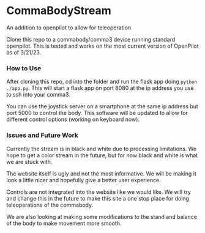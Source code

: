 # CommaBodyStream
An addition to openpilot to allow for teleoperation

Clone this repo to a commabody/comma3 device running standard openpilot. This is tested and works on the most current version of OpenPilot as of
3/21/23. 

### How to Use

After cloning this repo, cd into the folder and run the flask app doing `python ./app.py`. This will start a flask app on port 8080 at the ip 
address you use to ssh into your comma3.

You can use the joystick server on a smartphone at the same ip address but port 5000 to control the body. This software will be updated to allow
for different control options (working on keyboard now).

### Issues and Future Work

Currently the stream is in black and white due to processing limitations. We hope to get a color stream in the future, but for now black and
white is what we are stuck with.

The website itself is ugly and not the most informative. We will be making it look a little nicer and hopefully give a better user experience.

Controls are not integrated into the website like we would like. We will try and change this in the future to make this site a one stop place
for doing teleoperations of the commabody. 

We are also looking at making some modifications to the stand and balance of the body to make movement more smooth.
